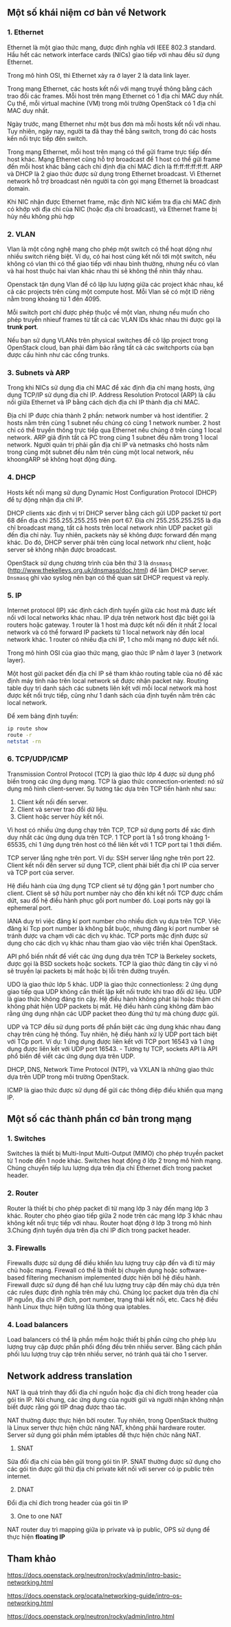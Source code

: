## Một số khái niệm cơ bản về Network

### 1. Ethernet

Ethernet là một giao thức mạng, được định nghĩa với IEEE 802.3 standard. Hầu hết các network interface cards (NICs) giao tiếp với nhau đều sử dụng Ethernet.

Trong mô hình OSI, thì Ethernet xảy ra ở layer 2 là data link layer. 

Trong mạng Ethernet, các hosts kết nối với mạng truyề thông bằng cách trao đổi các frames. Mỗi host trên mạng Ethernet có 1 địa chỉ MAC duy nhất. Cụ thể, mỗi virtual machine (VM) trong môi trường OpenStack có 1 địa chỉ MAC duy nhất.

Ngày trước, mạng Ethernet như một bus đơn mà mỗi hosts kết nối với nhau. Tuy nhiên, ngày nay, người ta đã thay thế bằng switch, trong đó các hosts kến nối trực tiếp đến switch.

Trong mạng Ethernet, mỗi host trên mạng có thể gửi frame trực tiếp đến host khác. Mạng Ethernet cũng hỗ trợ broadcast để 1 host có thể gửi frame đến mỗi host khác bằng cách chỉ định địa chỉ MAC đích là ff:ff:ff:ff:ff:ff. ARP và DHCP là 2 giao thức được sử dụng trong Ethernet broadcast. Vì Ethernet network hỗ trợ broadcast nên người ta còn gọi mạng Ethernet là broadcast domain.

Khi NIC nhận được Ethernet frame, mặc định NIC kiểm tra địa chỉ MAC định có khớp với địa chỉ của NIC (hoặc địa chỉ broadcast), và Ethernet frame bị hủy nếu không phù hợp

### 2. VLAN

Vlan là một công nghệ mạng cho phép một switch có thể hoạt dộng như nhiều switch riêng biệt. Ví dụ, có hai host cũng kết nối tới một switch, nếu không có vlan thì có thể giao tiếp với nhau bình thường, nhưng nếu có vlan và hai host thuộc hai vlan khác nhau thì sẽ không thể nhìn thấy nhau.

Openstack tận dụng Vlan để cô lập lưu lượng giữa các project khác nhau, kể cả các projects trên cùng một compute host. Mỗi Vlan sẽ có một ID riêng nằm trong khoảng từ 1 đến 4095.

Mỗi switch port chỉ được phép thuộc về một vlan, nhưng nếu muốn cho phép truyền nhieuf frames từ tất cả các VLAN IDs khác nhau thì được gọi là **trunk port**.

Nếu bạn sử dụng VLANs trên physical switches để cô lập project trong OpenStack cloud, bạn phải đảm bảo rằng tất cả các switchports của bạn được cấu hình như các cổng trunks.

### 3. Subnets và ARP

Trong khi NICs sử dụng địa chỉ MAC để xác định địa chỉ mạng hosts, ứng dụng TCP/IP sử dụng địa chỉ IP. Address Resolution Protocol (ARP) là cầu nối giữa Ethernet và IP bằng cách dịch địa chỉ IP thành địa chỉ MAC.

Địa chỉ IP được chia thành 2 phần: network number và host identifier. 2 hosts nằm trên cùng 1 subnet nếu chúng có cùng 1 network number. 2 host chỉ có thể truyền thông trực tiếp qua Ethernet nếu chúng ở trên cùng 1 local network. ARP giả định tất cả PC trong cùng 1 subnet đều nằm trong 1 local network. Người quản trị phải gắn địa chỉ IP  và netmasks chó hosts nằm trong cùng một subnet đều nằm trên cùng một local network, nếu khoongARP sẽ không hoạt động đúng.

### 4. DHCP

Hosts kết nối mạng sử dụng Dynamic Host Configuration Protocol (DHCP) để tự động nhận địa chỉ IP.

DHCP clients xác định vị trí DHCP server bằng cách gửi UDP packet từ port 68 đến địa chỉ 255.255.255.255 trên port 67. Địa chỉ 255.255.255.255 là địa chỉ broadcast mạng, tất cả hosts trên local network nhìn UDP packet gửi đến địa chỉ này. Tuy nhiên, packets này sẽ không được forward đến mạng khác. Do đó, DHCP server phải trên cùng local network như client, hoặc server sẽ không nhận được broadcast.

OpenStack sử dụng chương trình của bên thứ 3 là `dnsmasq` (http://www.thekelleys.org.uk/dnsmasq/doc.html) để làm DHCP server. `Dnsmasq` ghi vào syslog nên bạn có thể quan sát DHCP request và reply.

### 5. IP 

Internet protocol (IP) xác định cách định tuyến giữa các host mà được kết nối với local networks khác nhau. IP dựa trên network host đặc biệt gọi là routers hoặc gateway. 1 router là 1 host mà được kết nối đến ít nhất 2 local network và có thể forward IP packets từ 1 local network này đến local network khác. 1 router có nhiều địa chỉ IP, 1 cho mỗi mạng nó được kết nối.

Trong mô hình OSI của giao thức mạng, giao thức IP nằm ở layer 3 (network layer).

Một host gửi packet đến địa chỉ IP sẽ tham khảo routing table của nó để xác định máy tính nào trên local network sẽ được nhận packet này. Routing table duy trì danh sách các subnets liên kết với mỗi local network mà host được kết nối trực tiếp, cũng như 1 danh sách của định tuyến nằm trên các local network.

Để xem bảng định tuyến:

```sh
ip route show
route -r
netstat -rn
```

### 6. TCP/UDP/ICMP

Transmission Control Protocol (TCP) là giao thức lớp 4 được sử dụng phổ biến trong các ứng dụng mạng. TCP là giao thức connection-oriented: nó sử dụng mô hình client-server. Sự tương tác dựa trên TCP tiến hành như sau:

1. Client kết nối đến server.
2. Client và server trao đổi dữ liệu.
3. Client hoặc server hủy kết nối.

Vì host có nhiều ứng dụng chạy trên TCP, TCP sử dụng ports để xác định duy nhất các ứng dụng dựa trên TCP. 1 TCP port là 1 số trong khoảng 1-65535, chỉ 1 ứng dụng trên host có thể liên kết với 1 TCP port tại 1 thời điểm.

TCP server lắng nghe trên port. Ví dụ: SSH server lắng nghe trên port 22. Client kết nối đến server sử dụng TCP, client phải biết địa chỉ IP của server và TCP port của server.

Hệ điều hành của ứng dụng TCP client sẽ tự động gán 1 port number cho client. Client sẽ sở hữu port number này cho đến khi kết nối TCP được chấm dứt, sau đố hệ điều hành phục gồi port number đó. Loại ports này gọi là ephemeral port.

IANA duy trì việc đăng kí port number cho nhiều dịch vụ dựa trên TCP. Việc đăng kí Tcp port number là không bắt buộc, nhưng đăng kí port number sẽ tránh được va chạm với các dịch vụ khác. TCP ports mặc định được sử dụng cho các dịch vụ khác nhau tham giao vào việc triển khai OpenStack.

API phổ biến nhất để viết các ứng dụng dựa trên TCP là Berkeley sockets, được gọi là BSD sockets hoặc sockets. TCP là giao thức đáng tin cậy vì nó sẽ truyền lại packets bị mất hoặc bị lỗi trên đường truyền.

UDO là giao thức lớp 5 khác. UDP là giao thức connectionless: 2 ứng dụng giao tiếp qua UDP không cần thiết lập kết nối trước khi trao đổi dữ liệu. UDP là giao thức không đáng tin cậy. Hệ điều hành không phát lại hoặc thậm chí không phát hiện UDP packets bị mất. Hệ điều hành cũng không đảm bảo rằng ứng dụng nhận các UDP packet theo đúng thứ tự mà chúng được gửi.

UDP và TCP đều sử dụng ports để phần biệt các ứng dụng khác nhau đang chạy trên cùng hệ thống. Tuy nhiên, hệ điều hành xử lý UDP port tách biệt với TCp port. Ví dụ: 1 ứng dụng được liên kết với TCP port 16543 và 1 ứng dụng được liên kết với UDP port 16543. - Tương tự TCP, sockets API là API phổ biến để viết các ứng dụng dựa trên UDP.

DHCP, DNS, Network Time Protocol (NTP), và VXLAN là những giao thức dựa trên UDP trong môi trường OpenStack.

ICMP là giao thức được sử dụng để gửi các thông điệp điều khiển qua mạng IP.

## Một số các thành phần cơ bản trong mạng

### 1. Switches

Switches là thiết bị Multi-Input Multi-Output (MIMO) cho phép truyền packet từ 1 node đến 1 node khác. Switches hoạt động ở lớp 2 trong mô hình mạng. Chúng chuyển tiếp lưu lượng dựa trên địa chỉ Ethernet đích trong packet header.

### 2. Router

Router là thiết bị cho phép packet đi từ mạng lớp 3 này đến mạng lớp 3 khác. Router cho phéo giao tiếp giữa 2 node trên các mạng lớp 3 khác nhau không kết nối trực tiếp với nhau. Router hoạt động ở lớp 3 trong mô hình 3.Chúng định tuyến dựa trên địa chỉ IP đích trong packet header.

### 3. Firewalls

Firewalls được sử dụng để điều khiển lưu lượng truy cập đến và đi từ máy chủ hoặc mạng. Firewall có thể là thiết bị chuyên dụng hoặc software-based filtering mechanism implemented được hiện bởi hệ điều hành. Firewall được sử dụng để hạn chế lưu lượng truy cập đến máy chủ dựa trên các rules được định nghĩa trên máy chủ. Chúng lọc packet dựa trên địa chỉ IP nguồn, địa chỉ IP đích, port number, trạng thái kết nối, etc. Cacs hệ điều hành Linux thực hiện tường lửa thông qua iptables.


### 4. Load balancers

Load balancers có thể là phần mềm hoặc thiết bị phần cứng cho phép lưu lượng truy cập được phần phối đồng đều trên nhiều server. Bằng cách phần phối lưu lượng truy cập trên nhiều server, nó tránh quá tải cho 1 server.

## Network address translation

NAT là quá trình thay đổi địa chỉ nguồn hoặc địa chỉ đích trong header của gói tin IP. Nói chung, các ứng dụng của người gửi và người nhận không nhận biết được rằng gói tIP đnag được thao tác.

NAT thường được thực hiện bởi router. Tuy nhiên, trong OpenStack thường là Linux server thực hiện chức năng NAT, không phải hardware router. Server sử dụng gói phần mềm iptables để thực hiện chức năng NAT.

1. SNAT

Sửa đổi địa chỉ của bên gửi trong gói tin IP. SNAT thường được sử dụng cho các gói tin được gửi thừ địa chỉ private kết nối với server có ip public trên internet.



2. DNAT

Đổi địa chỉ đích trong header của gói tin IP

3. One to one NAT

NAT router duy trì mapping giữa ip private và ip public, OPS sử dụng để thực hiện **floating IP**







## Tham khảo 

https://docs.openstack.org/neutron/rocky/admin/intro-basic-networking.html

https://docs.openstack.org/ocata/networking-guide/intro-os-networking.html

https://docs.openstack.org/neutron/rocky/admin/intro.html